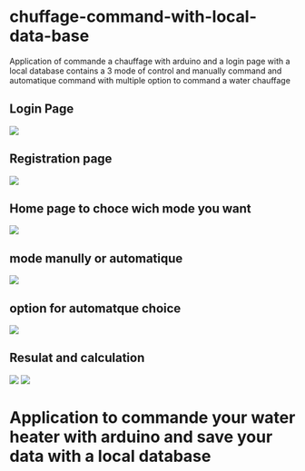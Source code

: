 # chuffage-command-with-local-data-base

Application of commande a chauffage with arduino and a login page with a local database
contains a 3 mode of control and manually command and automatique command with multiple option to command a water chauffage

## Login Page
![](images/login.jfif)
## Registration page
![](images/registration.jfif)
## Home page to choce wich mode you want
![](images/home.jfif)
## mode manully or automatique
![](images/mode.jfif)
## option for automatque choice
![](images/option.jfif)
## Resulat and calculation
![](images/confirmation.jfif)
![](images/result.jfif)

# Application to commande your water heater with arduino and save your data with a local database

